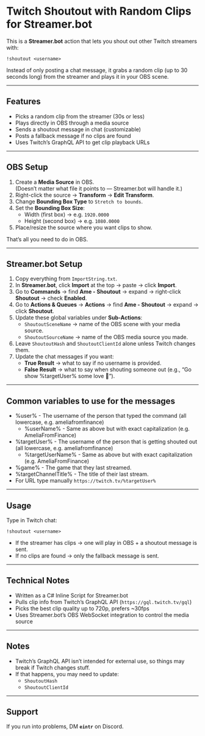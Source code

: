 # Twitch Shoutout with Random Clips for Streamer.bot

This is a **Streamer.bot** action that lets you shout out other Twitch streamers with:

`!shoutout <username>`

Instead of only posting a chat message, it grabs a random clip (up to 30 seconds long) from the streamer and plays it in your OBS scene.

---

## Features
- Picks a random clip from the streamer (30s or less)
- Plays directly in OBS through a media source
- Sends a shoutout message in chat (customizable)
- Posts a fallback message if no clips are found
- Uses Twitch’s GraphQL API to get clip playback URLs

---

## OBS Setup

1. Create a **Media Source** in OBS.  
   (Doesn’t matter what file it points to — Streamer.bot will handle it.)
2. Right-click the source → **Transform** → **Edit Transform**.
3. Change **Bounding Box Type** to `Stretch to bounds`.
4. Set the **Bounding Box Size**:
   - Width (first box) → e.g. `1920.0000`  
   - Height (second box) → e.g. `1080.0000`
5. Place/resize the source where you want clips to show.

That’s all you need to do in OBS.

---

## Streamer.bot Setup

1. Copy everything from `ImportString.txt`.
2. In **Streamer.bot**, click **Import** at the top → paste → click **Import**.
3. Go to **Commands** → find **Ame - Shoutout** → expand → right-click **Shoutout** → check **Enabled**.
4. Go to **Actions & Queues** → **Actions** → find **Ame - Shoutout** → expand → click **Shoutout**.
5. Update these global variables under **Sub-Actions**:
   - `ShoutoutSceneName` → name of the OBS scene with your media source.
   - `ShoutoutSourceName` → name of the OBS media source you made.
6. Leave `ShoutoutHash` and `ShoutoutClientId` alone unless Twitch changes them.
7. Update the chat messages if you want:
   - **True Result** → what to say if no username is provided.  
   - **False Result** → what to say when shouting someone out (e.g., “Go show %targetUser% some love 💜”).

---

## Common variables to use for the messages

- %user% - The username of the person that typed the command (all lowercase, e.g. ameliafromfinance)
  - %userName% - Same as above but with exact capitalization (e.g. AmeliaFromFinance)
- %targetUser% - The username of the person that is getting shouted out (all lowercase, e.g. ameliafromfinance)
  - %targetUserName% - Same as above but with exact capitalization (e.g. AmeliaFromFinance)
- %game% - The game that they last streamed.
- %targetChannelTitle% - The title of their last stream.
- For URL type manually `https://twitch.tv/%targetUser%`

---

## Usage

Type in Twitch chat:

`!shoutout <username>`

- If the streamer has clips → one will play in OBS + a shoutout message is sent.  
- If no clips are found → only the fallback message is sent.

---

## Technical Notes

- Written as a C# Inline Script for Streamer.bot
- Pulls clip info from Twitch’s GraphQL API (`https://gql.twitch.tv/gql`)
- Picks the best clip quality up to 720p, prefers ~30fps
- Uses Streamer.bot’s OBS WebSocket integration to control the media source

---

## Notes

- Twitch’s GraphQL API isn’t intended for external use, so things may break if Twitch changes stuff.
- If that happens, you may need to update:
  - `ShoutoutHash`
  - `ShoutoutClientId`

---

## Support

If you run into problems, DM **`eintr`** on Discord.
